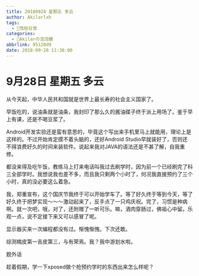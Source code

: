 ```yaml
---
title: 20180928 星期五 多云
author: Akilarlxh
tags:
  - 🚗驾校日常
categories:
  - 🍬Akilarの泡泡糖
abbrlink: 95120d9
date: 2018-09-28 11:38:00
---
```

# 9月28日 星期五 多云

从今天起，中华人民共和国就是世界上最长寿的社会主义国家了。

早饭吃的，说油条就是油条，我封印了那么久的酱油碟子终于派上用场了。鉴于早上有课，还是不喝豆浆了。

Android开发实验还是蛮有意思的，毕竟这个写出来手机里马上就能用，理论上是这样的。不过开始肯定摸不着头脑的，还好Android Studio早就装好了，否则还不得浪费好久的时间来装软件。说起来我对JAVA的语法还是不甚了解，自我重修。

都没来得及吃午饭，教练马上打来电话叫我过去刷学时，因为前一个已经刷完了科三全部学时。我想说我也差不多，而且我只剩两个小时了，何况我直接预约了三个小时，真的没必要这么着急。

我，郑重宣布，这个国庆节我终于可以开始学车了。等了好久终于等到今天，等了好久终于把梦实现～～～激动起来了，反手点了一只鸡庆祝。完了，习惯是种病啊。就一次吧，哦，对了，还附赠了一听可乐。嘛，酒肉穿肠过，佛祖心中留。乐观一点，说不定接下来又可以感冒了呢。

显示器买来一次编程都没有过。惭愧惭愧。下次还敢。

综测楠皮第一吉皮第三，与有荣焉。我？我中游划水啦。

题外话

趁着假期，学一下xposed做个抢预约学时的东西出来怎么样呢？

